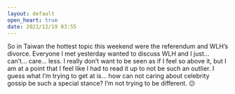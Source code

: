 ```yaml
---
layout: default
open_heart: true
date: 2021/12/19 03:55
---
```


So in Taiwan the hottest topic this weekend were the referendum and WLH’s divorce.  Everyone I met yesterday wanted to discuss WLH and I just… can’t… care… less. I really don’t want to be seen as if I feel so above it, but I am at a point that I feel like I had to read it up to not be such an outlier. I guess what I’m trying to get at is… how can not caring about celebrity gossip be such a special stance? I’m not trying to be different. 😕
